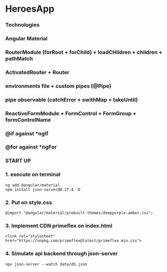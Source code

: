 # HeroesApp

### Technologies
### Angular Material
### RouterModule (forRoot + forChild) + loadCHildren + children + pathMatch
### ActivatedRouter + Router
### environments file + custom pipes (@Pipe)
### pipe observable (catchError + swithMap + takeUntil)
### ReactiveFormModule + FormControl + FormGroup + formControlName
### @if against *ngIf
### @for against *ngFor

### START UP
### 1. execute on terminal
```
ng add @angular/material
npm install json-server@0.17.4 -D
```
### 2. Put on style.css
```
@import "@angular/material/prebuilt-themes/deeppurple-amber.css";
```
### 3. Implement CDN primeflex on index.html
```
<link rel="stylesheet" href="https://unpkg.com/primeflex@latest/primeflex.min.css">
```
### 4. Simulate api backend through json-server
```
npx json-server --watch data/db.json
```

